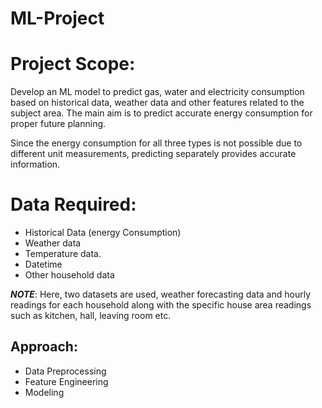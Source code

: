 # ML-Project

# Project Scope: 

Develop an ML model to predict gas, water and electricity consumption based on historical data, weather data and other features related to the subject area. The main aim is to predict accurate energy consumption for proper future planning. 

Since the energy consumption for all three types is not possible due to different unit measurements, predicting separately provides accurate information. 

# Data Required: 

- Historical Data (energy Consumption)
- Weather data
- Temperature data.
- Datetime
- Other household data

***NOTE***: Here, two datasets are used, weather forecasting data and hourly readings for each household along with the specific house area readings such as kitchen, hall, leaving room etc.

## Approach: 

- Data Preprocessing
- Feature Engineering
- Modeling
